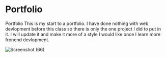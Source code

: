 # Portfolio
Portfolio
This is my start to a portfolio. I have done nothing with web devlopment before this class so there is only the one project I did to put in it. I will update it and make it more of a style I would like once I learn more fronend devlopment.

![Screenshot (66)](https://user-images.githubusercontent.com/89046665/137651569-9fcf9300-677a-4517-8c63-87cdfe9097c1.png)
